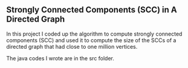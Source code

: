 ## Strongly Connected Components (SCC) in A Directed Graph

In this project I coded up the algorithm to compute strongly connected components (SCC) and used it to compute the size of the SCCs of a directed graph that had close to one million vertices.

The java codes I wrote are in the src folder.